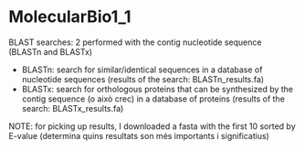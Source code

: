 # MolecularBio1_1
BLAST searches: 2 performed with the contig nucleotide sequence (BLASTn and BLASTx)
- BLASTn: search for similar/identical sequences in a database of nucleotide sequences (results of the search: BLASTn_results.fa)
- BLASTx: search for orthologous proteins that can be synthesized by the contig sequence (o això crec) in a database of proteins (results of the search: BLASTx_results.fa)

NOTE: for picking up results, I downloaded a fasta with the first 10 sorted by E-value (determina quins resultats son més importants i significatius)
